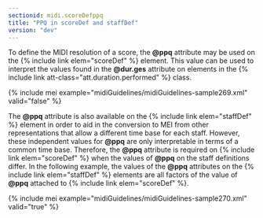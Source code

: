 ```yaml
---
sectionid: midi.scoreDefppq
title: "PPQ in scoreDef and staffDef"
version: "dev"
---
```


To define the MIDI resolution of a score, the **@ppq** attribute may be used on the {% include link elem="scoreDef" %} element. This value can be used to interpret the values found in
the **@dur.ges** attribute on elements in the {% include link att-class="att.duration.performed" %} class.


{% include mei example="midiGuidelines/midiGuidelines-sample269.xml" valid="false" %}



The **@ppq** attribute is also available on the {% include link elem="staffDef" %} element
in order to aid in the conversion to MEI from other representations that allow a different
time base for each staff. However, these independent values for **@ppq** are only
interpretable in terms of a common time base. Therefore, the **@ppq** attribute is
required on {% include link elem="scoreDef" %} when the values of **@ppq** on the staff
definitions differ. In the following example, the values of the **@ppq** attributes on
the {% include link elem="staffDef" %} elements are all factors of the value of **@ppq**
attached to {% include link elem="scoreDef" %}. 


{% include mei example="midiGuidelines/midiGuidelines-sample270.xml" valid="true" %}



